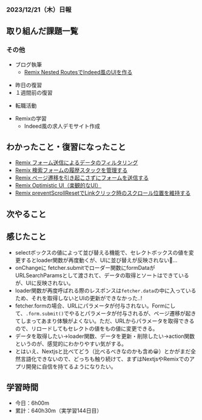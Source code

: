 ### 2023/12/21（木）日報
## 取り組んだ課題一覧

<!-- ### 11_Ruby_on_Rails
  - 001.2_railsでECサイトを作る
    - RailsでECサイトを作る 
      - プロモーションコード機能　確認待ち -> LGTM! -->
<!-- ### 13_Javascript
  - JavaScript Primer - 迷わないための入門書 #jsprimer
    - 第27章 ~ 第32章　完了 -->
<!-- ### 14_React
  - [【Next.js13】最新バージョンのNext.js13をマイクロブログ構築しながら基礎と本質を学ぶ講座 Udemy](https://www.udemy.com/course/nextjs13_learning_with_microblog) -->

### その他
- ブログ執筆
  - [Remix Nested RoutesでIndeed風のUIを作る](https://zenn.dev/jinku/articles/5219ca81cd7d4f)
<!-- - 模写コーディング
  - [作って学ぶコーディング学習サイト](https://code-step.com/)
    - [【入門編】recipemenu](https://github.com/imahoritatsuki/copyingCoding/tree/main/introductory-recipemenu/output) -->
<!-- - 関連書籍
  - [Good Code, Bad Code ～持続可能な開発のためのソフトウェアエンジニア的思考](https://amzn.asia/d/7NzMcZp) -->
<!-- - 関連記事・動画
  - [初心者プログラマが犯しがちな過ち25選](https://qiita.com/rana_kualu/items/379eefb3a40c6b44cb92) -->
- 昨日の復習
- １週間前の復習
<!-- - ポートフォリオサイトの作成
  - NotionAPiを使ってブログ記事を取得する -->
- 転職活動
<!-- - Pythonの学習
  - Progate -->
- Remixの学習
  - Indeed風の求人デモサイト作成

## わかったこと・復習になったこと
  <!-- - [Nextjs App Router におけるMiddlewareの基本](https://www.notion.so/Nextjs-App-Router-Middleware-c27539cabca8454d94d734d3fbbbcf32?pvs=4)（新） -->
  - [Remix フォーム送信によるデータのフィルタリング](https://www.notion.so/Remix-25eefc625aa34b69b3f6ce1d1433b22e?pvs=4)
  - [Remix 検索フォームの履歴スタックを管理する](https://www.notion.so/Remix-3b419c9c23f84dfab64b8420162e0ffe?pvs=4)
  - [Remix ページ遷移を引き起こさずにフォームを送信する](https://www.notion.so/Remix-cf09ddc60b514530b6bf16e3e48c862b?pvs=4)
  - [Remix Optimistic UI（楽観的なUI）](https://www.notion.so/Remix-Optimistic-UI-UI-16fe0b5f188040b5938623d3a73b2eee?pvs=4)
  - [Remix preventScrollResetでLinkクリック時のスクロール位置を維持する](https://www.notion.so/Remix-preventScrollReset-Link-16ccfadccf7f4ee6a5ede821aff30131?pvs=4)


## 次やること
  <!-- - 001.2_railsでECサイトを作る
    - RailsでECサイトを作る
  - 002_twitter_clone
    - Twitterクローンを作る
- 12_test
  - 002_RspecによるRailsテスト入門
  - 003_自動テスト
- 13_javascript
  - JavaScript Primer - 迷わないための入門書 #jsprimer
  - 課題:カレンダーをやる
  - 課題:ToDo Listをやる
- 14_React
  - 001_reactの公式チュートリアル
  - 001.1_モダンJavaScriptの基礎から始める挫折しないためのReact入門.
  - Reactに入門した人のためのもっとReactが楽しくなるステップアップコース完全版
  - 002_todo_list
  - 【Reactアプリ開発】3種類のReactアプリケーションを構築して、Reactの理解をさらに深めるステップアップ講座 | Udemy
  - ReactでTrelloクローンアプリケーションを作ってReactをマスターしよう！ | Udemy -->

## 感じたこと
- selectボックスの値によって並び替える機能で、セレクトボックスの値を変更するとloader関数が再度動くが、UIに並び替えが反映されない🤔...
- onChangeに fetcher.submitでローダー関数にformDataがURLSearchParamsとして渡されて、データの取得とソートはできているが、UIに反映されない。
- loader関数が再度呼ばれる際のレスポンスは`fetcher.data`の中に入っているため、それを取得しないとUIの更新ができなかった..!
- fetcher.formの場合、URLにパラメータが付与されない。Formにして、`.form.submit()`でやるとパラメータが付与されるが、ページ遷移が起きてしまってあまり体験がよくない。ただ、URLからパラメータを取得できるので、リロードしてもセレクトの値をもの値に変更できる。
- データを取得したい→loader関数、データを更新・削除したい→action関数 というのが、感覚的にわかりやすい気がする。
- とはいえ、Nextjsと比べてどう（比べるべきなのかも含め😀）とかがまだ全然言語化できないので、どっちも触り続けて、まずはNextjsやRemixでのアプリ開発に自信を持てるようになりたい。

## 学習時間
- 今日：6h00m
- 累計：640h30m（実学習144日目）

